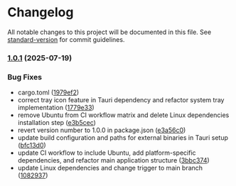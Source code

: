 # Changelog

All notable changes to this project will be documented in this file. See [standard-version](https://github.com/conventional-changelog/standard-version) for commit guidelines.

### [1.0.1](https://github.com/thevalidcode/validflow/compare/v1.0.9...v1.0.1) (2025-07-19)


### Bug Fixes

* cargo.toml ([1979ef2](https://github.com/thevalidcode/validflow/commit/1979ef2a04dff8cd56c60b78ea2394792fd04fe8))
* correct tray icon feature in Tauri dependency and refactor system tray implementation ([1779e33](https://github.com/thevalidcode/validflow/commit/1779e33ab05a763fe29aae40af793f85a9a7a06f))
* remove Ubuntu from CI workflow matrix and delete Linux dependencies installation step ([e3b5cec](https://github.com/thevalidcode/validflow/commit/e3b5cecf0457f2ccb660555cf5e5fece721b7cb1))
* revert version number to 1.0.0 in package.json ([e3a56c0](https://github.com/thevalidcode/validflow/commit/e3a56c02555cb753ce10cbbf3e6cbc0953451d0e))
* update build configuration and paths for external binaries in Tauri setup ([bfc13d0](https://github.com/thevalidcode/validflow/commit/bfc13d01b2b1e26c862342fd166c7a1ee40aba1d))
* update CI workflow to include Ubuntu, add platform-specific dependencies, and refactor main application structure ([3bbc374](https://github.com/thevalidcode/validflow/commit/3bbc374b1c58a25ff5aafd527ed27693250a3820))
* update Linux dependencies and change trigger to main branch ([1082937](https://github.com/thevalidcode/validflow/commit/1082937dfebd4459bd9ba9a77ecf14b04be7fb79))
